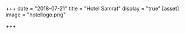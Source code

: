 +++
date = "2018-07-21"
title = "Hotel Samrat"
display = "true"
[asset]
image =  "hotellogo.png"

+++
